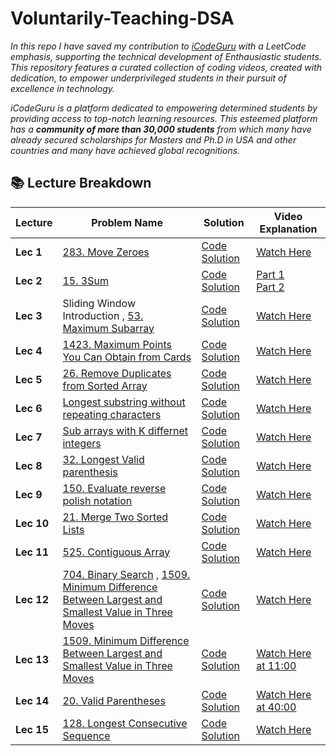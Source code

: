 # Voluntarily-Teaching-DSA

_In this repo I have saved my contribution to [iCodeGuru](https://icode.guru/)  with a LeetCode emphasis, supporting the technical development of Enthausiastic students. This repository features a curated collection of coding videos, created with dedication, to empower underprivileged students in their pursuit of excellence in technology._

_iCodeGuru is a platform dedicated to empowering determined students by providing access to top-notch learning resources. This esteemed platform has a **community of more than 30,000 students** from which many have already secured scholarships for Masters and Ph.D in USA and other countries and many have achieved global recognitions._

## 📚 **Lecture Breakdown**

| **Lecture** | **Problem Name** | **Solution** | **Video Explanation** |
|------------|-----------------|-------------|---------------------|
| **Lec 1** | [283. Move Zeroes](https://leetcode.com/problems/move-zeroes/) | [Code Solution](https://github.com/your-repo/solutions/move-zeroes) | [Watch Here](https://fb.watch/xhIlvWVEg4/) |
| **Lec 2** | [15. 3Sum](https://leetcode.com/problems/3sum/) | [Code Solution](https://github.com/your-repo/solutions/3sum) | [Part 1](https://www.facebook.com/share/v/wLmDD3n4tRqxRXo6/) <br> [Part 2](https://www.facebook.com/share/v/mWVT2CRthTodDciU/) |
| **Lec 3** | Sliding Window Introduction , [53. Maximum Subarray](https://leetcode.com/problems/maximum-subarray/) | [Code Solution](https://github.com/your-repo/solutions/sliding-window) | [Watch Here](https://www.facebook.com/share/v/f6czV1SSt8HqtF6N/) |
| **Lec 4** | [1423. Maximum Points You Can Obtain from Cards](https://leetcode.com/problems/maximum-points-you-can-obtain-from-cards/) | [Code Solution](https://github.com/your-repo/solutions/maximum-points) | [Watch Here](https://fb.watch/uFWudtcD9y/) |
| **Lec 5** | [26. Remove Duplicates from Sorted Array](https://leetcode.com/problems/remove-duplicates-from-sorted-array/) | [Code Solution](https://github.com/your-repo/solutions/remove-duplicates) | [Watch Here](https://fb.watch/uHjCKKWIef/) |
| **Lec 6** | [Longest substring without repeating characters](https://leetcode.com/problems/longest-substring-without-repeating-characters/description/) | [Code Solution](https://github.com/your-repo/solutions/3sum) | [Watch Here](https://fb.watch/uHMz6bhxaR/) |
| **Lec 7** | [Sub arrays with K differnet integers](https://leetcode.com/problems/subarrays-with-k-different-integers/) | [Code Solution](https://github.com/your-repo/solutions/3sum) | [Watch Here](https://fb.watch/uN3s8JooY2/) |
| **Lec 8** | [32. Longest Valid parenthesis](https://leetcode.com/problems/longest-valid-parentheses/description/) | [Code Solution](https://github.com/your-repo/solutions/maximum-subarray) | [Watch Here](https://fb.watch/uR7AsasuWu/) |
| **Lec 9** | [150. Evaluate reverse polish notation](https://leetcode.com/problems/evaluate-reverse-polish-notation/description/) | [Code Solution](https://github.com/your-repo/solutions/maximum-subarray) | [Watch Here](https://fb.watch/uWtiWg91BV/) |
| **Lec 10** | [21. Merge Two Sorted Lists](https://leetcode.com/problems/merge-two-sorted-lists/description/) | [Code Solution](https://github.com/your-repo/solutions/maximum-subarray) | [Watch Here](https://fb.watch/uY9Ow-Yjwi/) |
| **Lec 11** | [525. Contiguous Array](https://leetcode.com/problems/contiguous-array/description/) | [Code Solution](https://github.com/your-repo/solutions/maximum-subarray) | [Watch Here](https://fb.watch/uYaA-o4bER/) |
| **Lec 12** | [704. Binary Search](https://leetcode.com/problems/binary-search/description/) , [1509. Minimum Difference Between Largest and Smallest Value in Three Moves](https://leetcode.com/problems/minimum-difference-between-largest-and-smallest-value-in-three-moves/description/) | [Code Solution](https://github.com/your-repo/solutions/maximum-subarray) | [Watch Here](https://www.facebook.com/iCodeguru/videos/1446560532684228) |
| **Lec 13** | [1509. Minimum Difference Between Largest and Smallest Value in Three Moves](https://leetcode.com/problems/minimum-difference-between-largest-and-smallest-value-in-three-moves/description/) | [Code Solution](https://github.com/your-repo/solutions/maximum-subarray) | [Watch Here at 11:00 ](https://www.facebook.com/iCodeguru/videos/1446560532684228) |
| **Lec 14** | [20. Valid Parentheses](https://leetcode.com/problems/valid-parentheses/description/) | [Code Solution](https://github.com/your-repo/solutions/maximum-subarray) | [Watch Here at 40:00](https://www.facebook.com/iCodeguru/videos/984576869817134) |
| **Lec 15** | [128. Longest Consecutive Sequence](https://leetcode.com/problems/longest-consecutive-sequence/description/) | [Code Solution](https://github.com/your-repo/solutions/maximum-subarray) | [Watch Here](https://www.facebook.com/iCodeguru/videos/1050338199941513) |
